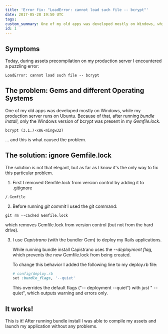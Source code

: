 ```yaml
---
title: 'Error fix: "LoadError: cannot load such file -- bcrypt"'
date: 2017-05-28 19:50 UTC
tags:
custom_summary: One of my old apps was developed mostly on Windows, while my production server runs on Ubuntu. Because of that, after running "bundle install", only the Windows version of bcrypt was present in my "Gemfile.lock".
id: 1
---
```


## Symptoms

Today, during assets precompilation on my production server I encountered a puzzling error:

```
LoadError: cannot load such file -- bcrypt
```

## The problem: Gems and different  Operating Systems

One of my old apps was developed mostly on Windows, while my production server runs on Ubuntu. Because of that, after running *bundle install*, only the Windows version of bcrypt was present in my *Gemfile.lock*.

```
bcrypt (3.1.7-x86-mingw32)
```

... and this is what caused the problem.

## The solution: ignore Gemfile.lock

The solution is not that elegant, but as far as I know it's the only way to fix this particular problem.

1. First I removed Gemfile.lock from version control by adding it to .gitignore

```
/.Gemfile
```

2. Before running *git commit* I used the git command:

```
git rm --cached Gemfile.lock
```

   which removes Gemfile.lock from version control (but not from the hard drive).

3. I use *Capistrano* (with the bundler Gem) to deploy my Rails applications.

    While running bundle install Capistrano uses the *--deployment flag*, which prevents the new Gemfile.lock from being created.

    To change this behavior I added the following line to my deploy.rb file:

    ```ruby
    # config/deploy.rb
    set :bundle_flags, '--quiet'
    ```

    This overrides the default flags ("-- deployment --quiet") with just " --quiet", which outputs warning and errors only.

## It works!

This is it! After running bundle install I was able to compile my assets and launch my application without any problems.
